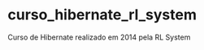curso_hibernate_rl_system
=========================
Curso de Hibernate realizado em 2014 pela RL System
